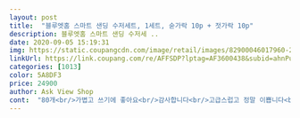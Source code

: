 ```yaml
---
layout: post 
title:  "블루엣홈 스마트 샌딩 수저세트, 1세트, 숟가락 10p + 젓가락 10p" 
description: 블루엣홈 스마트 샌딩 수저세 ..
date: 2020-09-05 15:19:31 
img: https://static.coupangcdn.com/image/retail/images/82900046017960-217496a0-4c72-4a72-b1b6-610165319c01.jpg 
linkUrl: https://link.coupang.com/re/AFFSDP?lptag=AF3600438&subid=ahnPublicAsk&pageKey=69290586&itemId=231981229&vendorItemId=3566188477&traceid=V0-113-9887d5e86daced50 
categories: [1013] 
color: 5A8DF3 
price: 24900 
author: Ask View Shop 
cont:  "80개<br/>가볍고 쓰기에 좋아요<br/>감사합니다<br/>고급스럽고 정말 이쁩니다<br/>너무 가벼운 중공 저분은 사용하기 불편했거든요.<br/><br/>대체적으로 만족 입니다.<br/><br/>디자인도 깔끔하고 예쁘고 심플해서 매우 만족 입니다.<br/><br/>명절때는 모자라기도 해서 구매하게 되었습니다.<br/><br/>무게감도 적당해서 괜찮아요.<br/><br/>무광처리로 포인트를 줘서 무난한  디자인입니다<br/>사용해보니 품질 예상보다 좋아요.<br/><br/>샀답니다<br/>센디에 줄 두곳<br/>수저도 그렇고 저분도 그렇고<br/>이상한 꽃무늬 거북이나 이런거 보다 훨씬 감각 적이네요.<br/><br/>일단 그립감이 편안하네요.<br/><br/>잡고 쓰기 편해요.<br/><br/>정말 깔끔합니다.<br/><br/>집에 식구들이 많다 보니 한 셋트가 더필요하기도 하구<br/>" 
---
```


